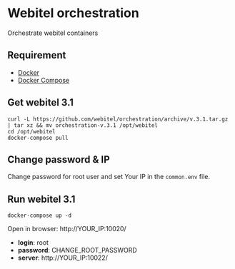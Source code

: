 # Webitel orchestration
Orchestrate webitel containers 

## Requirement

- [Docker](https://docs.docker.com/engine/installation/debian/)
- [Docker Compose](https://docs.docker.com/compose/install/)

## Get webitel 3.1

	curl -L https://github.com/webitel/orchestration/archive/v.3.1.tar.gz | tar xz && mv orchestration-v.3.1 /opt/webitel
	cd /opt/webitel
	docker-compose pull

## Change password & IP

Change password for root user and set Your IP in the `common.env` file.

## Run webitel 3.1

	docker-compose up -d

Open in browser: http://YOUR_IP:10020/

- **login**: root
- **password**: CHANGE_ROOT_PASSWORD
- **server**: http://YOUR_IP:10022/